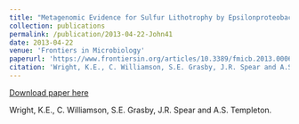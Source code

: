 ```yaml
---
title: "Metagenomic Evidence for Sulfur Lithotrophy by Epsilonproteobacteria as the Major Energy Source for Primary Productivity in a Sub-aerial Arctic Glacial Deposit, Borup Fiord Pass"
collection: publications
permalink: /publication/2013-04-22-John41
date: 2013-04-22
venue: 'Frontiers in Microbiology'
paperurl: 'https://www.frontiersin.org/articles/10.3389/fmicb.2013.00063/full'
citation: 'Wright, K.E., C. Williamson, S.E. Grasby, J.R. Spear and A.S. Templeton.'
---
```


<a href='https://www.frontiersin.org/articles/10.3389/fmicb.2013.00063/full'>Download paper here</a>

 Wright, K.E., C. Williamson, S.E. Grasby, J.R. Spear and A.S. Templeton.
